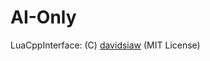 AI-Only
=======

LuaCppInterface: (C) [davidsiaw](https://github.com/davidsiaw/luacppinterface) (MIT License)
